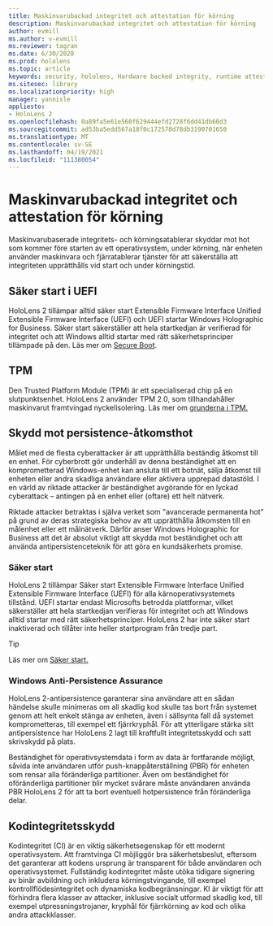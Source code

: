 ```yaml
---
title: Maskinvarubackad integritet och attestation för körning
description: Maskinvarubackad integritet och attestation för körning
author: evmill
ms.author: v-evmill
ms.reviewer: tagran
ms.date: 6/30/2020
ms.prod: hololens
ms.topic: article
keywords: security, hololens, Hardware backed integrity, runtime attestation, UEFI, UEFI secure boot, secure boot, TPM, threat protection, Windows Anti-Persistence Assurance, code integrity, code protection,
ms.sitesec: library
ms.localizationpriority: high
manager: yannisle
appliesto:
- HoloLens 2
ms.openlocfilehash: 0a89fa5e61e560f629444efd2728f6dd41db60d3
ms.sourcegitcommit: ad53ba5edd567a18f0c172578d78db3190701650
ms.translationtype: MT
ms.contentlocale: sv-SE
ms.lasthandoff: 04/19/2021
ms.locfileid: "111380054"
---
```

# <a name="hardware-backed-integrity-and-runtime-attestation"></a>Maskinvarubackad integritet och attestation för körning

Maskinvarubaserade integritets- och körningsatablerar skyddar mot hot som kommer före starten av ett operativsystem, under körning, när enheten använder maskinvara och fjärratablerar tjänster för att säkerställa att integriteten upprätthålls vid start och under körningstid.

## <a name="uefi-secure-boot"></a>Säker start i UEFI

HoloLens 2 tillämpar alltid säker start Extensible Firmware Interface Unified Extensible Firmware Interface (UEFI) och UEFI startar Windows Holographic for Business.
Säker start säkerställer att hela startkedjan är verifierad för integritet och att Windows alltid startar med rätt säkerhetsprinciper tillämpade på den. Läs mer om [Secure Boot](https://docs.microsoft.com/windows-hardware/design/device-experiences/oem-secure-boot).

## <a name="tpm"></a>TPM

Den Trusted Platform Module (TPM) är ett specialiserad chip på en slutpunktsenhet. HoloLens 2 använder TPM 2.0, som tillhandahåller maskinvarut framtvingad nyckelisolering. Läs mer om [grunderna i TPM.](https://docs.microsoft.com/windows/security/information-protection/tpm/tpm-fundamentals)

## <a name="persistence-access-threat-protection"></a>Skydd mot persistence-åtkomsthot

Målet med de flesta cyberattacker är att upprätthålla beständig åtkomst till en enhet. För cyberbrott gör underhåll av denna beständighet att en komprometterad Windows-enhet kan ansluta till ett botnät, sälja åtkomst till enheten eller andra skadliga användare eller aktivera upprepad datastöld. I en värld av riktade attacker är beständighet avgörande för en lyckad cyberattack – antingen på en enhet eller (oftare) ett helt nätverk.  

Riktade attacker betraktas i själva verket som "avancerade permanenta hot" på grund av deras strategiska behov av att upprätthålla åtkomsten till en målenhet eller ett målnätverk. Därför anser Windows Holographic for Business att det är absolut viktigt att skydda mot beständighet och att använda antipersistenceteknik för att göra en kundsäkerhets promise.

### <a name="secure-boot"></a>Säker start

HoloLens 2 tillämpar Säker start Extensible Firmware Interface Unified Extensible Firmware Interface (UEFI) för alla kärnoperativsystemets tillstånd. UEFI startar endast Microsofts betrodda plattformar, vilket säkerställer att hela startkedjan verifieras för integritet och att Windows alltid startar med rätt säkerhetsprinciper. HoloLens 2 har inte säker start inaktiverad och tillåter inte heller startprogram från tredje part.

> [!Tip]
> Läs mer om [Säker start.](https://docs.microsoft.com/windows-hardware/design/device-experiences/oem-secure-boot)

### <a name="windows-anti-persistence-assurance"></a>Windows Anti-Persistence Assurance

HoloLens 2-antipersistence garanterar sina användare att en sådan händelse skulle minimeras om all skadlig kod skulle tas bort från systemet genom att helt enkelt stänga av enheten, även i sällsynta fall då systemet komprometteras, till exempel ett fjärrkryphål. För att ytterligare stärka sitt antipersistence har HoloLens 2 lagt till kraftfullt integritetsskydd och satt skrivskydd på plats.

Beständighet för operativsystemdata i form av data är fortfarande möjligt, såvida inte användaren utför push-knappåterställning (PBR) för enheten som rensar alla föränderliga partitioner. Även om beständighet för oföränderliga partitioner blir mycket svårare måste användaren använda PBR HoloLens 2 för att ta bort eventuell hotpersistence från föränderliga delar.

## <a name="code-integrity-protection"></a>Kodintegritetsskydd

Kodintegritet (CI) är en viktig säkerhetsegenskap för ett modernt operativsystem. Att framtvinga CI möjliggör bra säkerhetsbeslut, eftersom det garanterar att kodens ursprung är transparent för både användaren och operativsystemet. Fullständig kodintegritet måste utöka tidigare signering av binär avbildning och inkludera körningstvingande, till exempel kontrollflödesintegritet och dynamiska kodbegränsningar. KI är viktigt för att förhindra flera klasser av attacker, inklusive socialt utformad skadlig kod, till exempel utpressningstrojaner, kryphål för fjärrkörning av kod och olika andra attackklasser.
